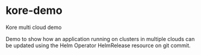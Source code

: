 # kore-demo
Kore multi cloud demo

Demo to show how an application running on clusters in multiple clouds can be updated using the Helm Operator HelmRelease resource on git commit.
